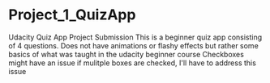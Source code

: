 # Project_1_QuizApp
Udacity Quiz App Project Submission
This is a beginner quiz app consisting of 4 questions. Does not have animations or flashy effects but rather some basics of what was taught in the udacity beginner course
Checkboxes might have an issue if mulitple boxes are checked, I'll have to address this issue
